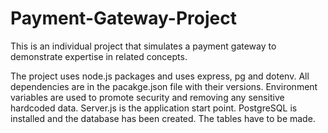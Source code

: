 # Payment-Gateway-Project

This is an individual project that simulates a payment gateway to demonstrate expertise in related concepts.

The project uses node.js packages and uses express, pg and dotenv.
All dependencies are in the pacakge.json file with their versions.
Environment variables are used to promote security and removing any sensitive hardcoded data.
Server.js is the application start point.
PostgreSQL is installed and the database has been created. The tables have to be made.
